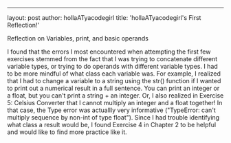 ---
layout: post
author: hollaATyacodegirl
title: 'hollaATyacodegirl's First Reflection!'

Reflection on Variables, print, and basic operands

I found that the errors I most encountered when attempting the first few exercises stemmed from the fact that I was trying to concatenate 
different variable types, or trying to do operands with different variable types. I had to be more mindful of what class each variable was.
For example, I realized that I had to change a variable to a string using the str() function if I wanted to print out a numerical result in a 
full sentence. You can print an integer or a float, but you can't print a string + an integer. Or, I also realized in Exercise 5: Celsius Converter 
that I cannot multiply an integer and a float together! In that case, the Type error was actuallly very informative ("TypeError: can't multiply
sequence by non-int of type float").
Since I had trouble identifying what class a result would be, I found Exercise 4 in Chapter 2 to be helpful and would like to find more
practice like it. 
